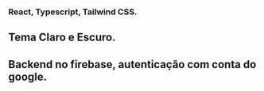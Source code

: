 
### React, Typescript, Tailwind CSS.
## Tema Claro e Escuro.
## Backend no firebase, autenticação com conta do google.
